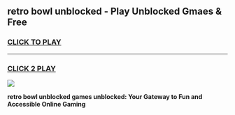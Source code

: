 
## retro bowl unblocked - Play Unblocked Gmaes & Free
<h3>
<a href="https://news.freeplayer.one?title=retro_bowl_unblocked&ref=16F">CLICK TO PLAY</a></h3>
<hr>

<h3>
<a href="https://news.freeplayer.one?title=retro_bowl_unblocked&ref=16F">CLICK 2 PLAY</a>
  
</h3>

<a href="https://news.freeplayer.one?title=retro_bowl_unblocked&ref=16F/"><img src="https://clearcache.store/games.png"></a>


**retro bowl unblocked games unblocked: Your Gateway to Fun and Accessible Online Gaming**
